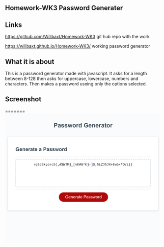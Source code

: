 ## Homework-WK3 Password Generater

## Links
https://github.com/Willbaxt/Homework-WK3   git hub repo with the work

https://willbaxt.github.io/Homework-WK3/    working password generator

## What it is about
This is a password generator made with javascript. It asks for a length between 8-128 then asks for 
uppercase, lowercase, numbers and characters. Then makes a password useing only the options selected.

## Screenshot

=======
![Screenshot](https://github.com/Willbaxt/Homework-WK3/blob/main/Assets/Images/willbaxt.github.io_Homework-WK3_.png)



